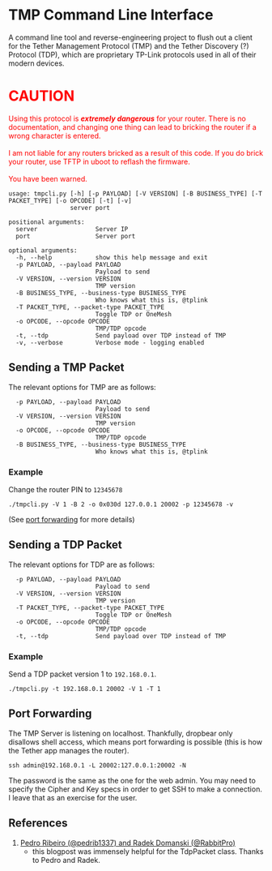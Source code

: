 # TMP Command Line Interface

A command line tool and reverse-engineering project to flush out a client for the Tether Management Protocol (TMP) and the Tether Discovery (?) Protocol (TDP), which are proprietary TP-Link protocols used in all of their modern devices.

<h1 style="color:red">CAUTION</h1>
<p style="color:red">
Using this protocol is <b><i>extremely dangerous</i></b> for your router. There is no documentation, and changing one thing can lead to bricking the router if a wrong character is entered.
</br></br>
I am not liable for any routers bricked as a result of this code. If you do brick your router, use TFTP in uboot to reflash the firmware.
</br></br>
You have been warned.
</p>


```
usage: tmpcli.py [-h] [-p PAYLOAD] [-V VERSION] [-B BUSINESS_TYPE] [-T PACKET_TYPE] [-o OPCODE] [-t] [-v]
                 server port

positional arguments:
  server                Server IP
  port                  Server port

optional arguments:
  -h, --help            show this help message and exit
  -p PAYLOAD, --payload PAYLOAD
                        Payload to send
  -V VERSION, --version VERSION
                        TMP version
  -B BUSINESS_TYPE, --business-type BUSINESS_TYPE
                        Who knows what this is, @tplink
  -T PACKET_TYPE, --packet-type PACKET_TYPE
                        Toggle TDP or OneMesh
  -o OPCODE, --opcode OPCODE
                        TMP/TDP opcode
  -t, --tdp             Send payload over TDP instead of TMP
  -v, --verbose         Verbose mode - logging enabled
```

## Sending a TMP Packet

The relevant options for TMP are as follows:

```
  -p PAYLOAD, --payload PAYLOAD
                        Payload to send
  -V VERSION, --version VERSION
                        TMP version
  -o OPCODE, --opcode OPCODE
                        TMP/TDP opcode
  -B BUSINESS_TYPE, --business-type BUSINESS_TYPE
                        Who knows what this is, @tplink
```

### Example

Change the router PIN to `12345678`

```
./tmpcli.py -V 1 -B 2 -o 0x030d 127.0.0.1 20002 -p 12345678 -v
```

(See [port forwarding](#port-forwarding) for more details)

## Sending a TDP Packet

The relevant options for TDP are as follows:

```
  -p PAYLOAD, --payload PAYLOAD
                        Payload to send
  -V VERSION, --version VERSION
                        TMP version
  -T PACKET_TYPE, --packet-type PACKET_TYPE
                        Toggle TDP or OneMesh
  -o OPCODE, --opcode OPCODE
                        TMP/TDP opcode
  -t, --tdp             Send payload over TDP instead of TMP
```

### Example

Send a TDP packet version 1 to `192.168.0.1`.

```
./tmpcli.py -t 192.168.0.1 20002 -V 1 -T 1
```

## Port Forwarding

The TMP Server is listening on localhost. Thankfully, dropbear only disallows shell access, which means port forwarding is possible (this is how the Tether app manages the router).

```
ssh admin@192.168.0.1 -L 20002:127.0.0.1:20002 -N
```

The password is the same as the one for the web admin. You may need to specify the Cipher and Key specs in order to get SSH to make a connection. I leave that as an exercise for the user.

## References

1. [Pedro Ribeiro (@pedrib1337) and Radek Domanski (@RabbitPro)](https://www.thezdi.com/blog/2020/4/6/exploiting-the-tp-link-archer-c7-at-pwn2own-tokyo)
    - this blogpost was immensely helpful for the TdpPacket class. Thanks to Pedro and Radek.